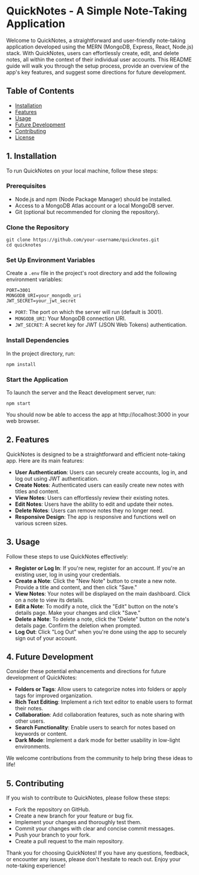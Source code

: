 
# QuickNotes - A Simple Note-Taking Application
Welcome to QuickNotes, a straightforward and user-friendly note-taking application developed using the MERN (MongoDB, Express, React, Node.js) stack. With QuickNotes, users can effortlessly create, edit, and delete notes, all within the context of their individual user accounts. This README guide will walk you through the setup process, provide an overview of the app's key features, and suggest some directions for future development.

## Table of Contents
- [Installation](#installation)
- [Features](#features)
- [Usage](#usage)
- [Future Development](#future-development)
- [Contributing](#contributing)
- [License](#license)

## 1. Installation
To run QuickNotes on your local machine, follow these steps:

### Prerequisites
- Node.js and npm (Node Package Manager) should be installed.
- Access to a MongoDB Atlas account or a local MongoDB server.
- Git (optional but recommended for cloning the repository).

### Clone the Repository
```shell
git clone https://github.com/your-username/quicknotes.git
cd quicknotes
```

### Set Up Environment Variables
Create a `.env` file in the project's root directory and add the following environment variables:

```
PORT=3001
MONGODB_URI=your_mongodb_uri
JWT_SECRET=your_jwt_secret
```

- `PORT`: The port on which the server will run (default is 3001).
- `MONGODB_URI`: Your MongoDB connection URI.
- `JWT_SECRET`: A secret key for JWT (JSON Web Tokens) authentication.

### Install Dependencies
In the project directory, run:

```shell
npm install
```

### Start the Application
To launch the server and the React development server, run:

```shell
npm start
```

You should now be able to access the app at http://localhost:3000 in your web browser.

## 2. Features
QuickNotes is designed to be a straightforward and efficient note-taking app. Here are its main features:

- **User Authentication**: Users can securely create accounts, log in, and log out using JWT authentication.
- **Create Notes**: Authenticated users can easily create new notes with titles and content.
- **View Notes**: Users can effortlessly review their existing notes.
- **Edit Notes**: Users have the ability to edit and update their notes.
- **Delete Notes**: Users can remove notes they no longer need.
- **Responsive Design**: The app is responsive and functions well on various screen sizes.

## 3. Usage
Follow these steps to use QuickNotes effectively:

- **Register or Log In**: If you're new, register for an account. If you're an existing user, log in using your credentials.
- **Create a Note**: Click the "New Note" button to create a new note. Provide a title and content, and then click "Save."
- **View Notes**: Your notes will be displayed on the main dashboard. Click on a note to view its details.
- **Edit a Note**: To modify a note, click the "Edit" button on the note's details page. Make your changes and click "Save."
- **Delete a Note**: To delete a note, click the "Delete" button on the note's details page. Confirm the deletion when prompted.
- **Log Out**: Click "Log Out" when you're done using the app to securely sign out of your account.

## 4. Future Development
Consider these potential enhancements and directions for future development of QuickNotes:

- **Folders or Tags**: Allow users to categorize notes into folders or apply tags for improved organization.
- **Rich Text Editing**: Implement a rich text editor to enable users to format their notes.
- **Collaboration**: Add collaboration features, such as note sharing with other users.
- **Search Functionality**: Enable users to search for notes based on keywords or content.
- **Dark Mode**: Implement a dark mode for better usability in low-light environments.

We welcome contributions from the community to help bring these ideas to life!

## 5. Contributing
If you wish to contribute to QuickNotes, please follow these steps:

- Fork the repository on GitHub.
- Create a new branch for your feature or bug fix.
- Implement your changes and thoroughly test them.
- Commit your changes with clear and concise commit messages.
- Push your branch to your fork.
- Create a pull request to the main repository.

Thank you for choosing QuickNotes! If you have any questions, feedback, or encounter any issues, please don't hesitate to reach out. Enjoy your note-taking experience!